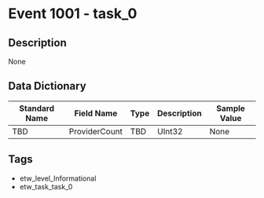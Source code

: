 # Event 1001 - task_0

## Description
None

## Data Dictionary
|Standard Name|Field Name|Type|Description|Sample Value|
|---|---|---|---|---|
|TBD|ProviderCount|TBD|UInt32|None|None|

## Tags
* etw_level_Informational
* etw_task_task_0